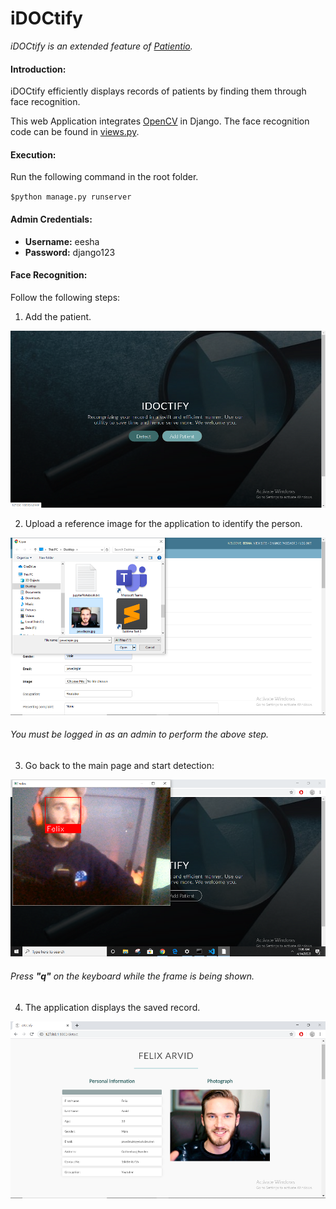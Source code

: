 # iDOCtify
_iDOCtify is an extended feature of [Patientio](https://github.com/EeshaArif/Patientio)._
#### Introduction:
iDOCtify efficiently displays records of patients by finding them through face recognition.

This web Application integrates [OpenCV](https://opencv.org/) in Django. The face recognition code can be found in [views.py](myapp/views.py).
#### Execution:
Run the following command in the root folder.

`$python manage.py runserver`
#### Admin Credentials:
- __Username:__ eesha
- __Password:__ django123
#### Face Recognition:
Follow the following steps:
1. Add the patient. 


![main-page](https://github.com/EeshaArif/iDOCtify/blob/master/Screenshot%20(268).png)


2. Upload a reference image for the application to identify the person. 


![Reference image upload](https://github.com/EeshaArif/iDOCtify/blob/master/Screenshot%20(269).png)
###### You must be logged in as an admin to perform the above step. 

3. Go back to the main page and start detection:

![detecting image](https://github.com/EeshaArif/iDOCtify/blob/master/Screenshot%20(270).png)
###### Press **"q"** on the keyboard while the frame is being shown.

4. The application displays the saved record.

![Records-displayed](https://github.com/EeshaArif/iDOCtify/blob/master/Screenshot%20(271).png)

